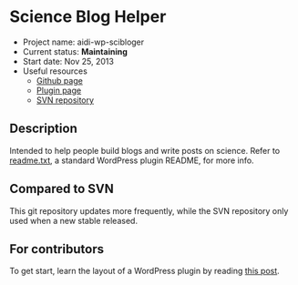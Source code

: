 # **Sci**ence **Blog** Help**er**

* Project name: aidi-wp-scibloger
* Current status: **Maintaining**
* Start date: Nov 25, 2013
* Useful resources
	* [Github page](https://github.com/aidistan/aidi-wp-scibloger)
	* [Plugin page](http://wordpress.org/plugins/scibloger/)
	* [SVN repository](http://plugins.svn.wordpress.org/scibloger/)


## Description

Intended to help people build blogs and write posts on science.
Refer to [readme.txt](readme.txt), a standard WordPress plugin README, for more info.


## Compared to SVN

This git repository updates more frequently, while the SVN repository only used when a new stable released.


## For contributors

To get start, learn the layout of a WordPress plugin by reading [this post](http://make.wordpress.org/plugins/2012/06/09/the-plugins-directory-and-readme-txt-files/). 

